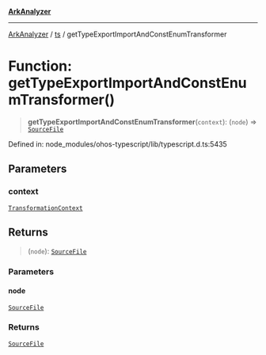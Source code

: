 [**ArkAnalyzer**](../../../../README.md)

***

[ArkAnalyzer](../../../../globals.md) / [ts](../README.md) / getTypeExportImportAndConstEnumTransformer

# Function: getTypeExportImportAndConstEnumTransformer()

> **getTypeExportImportAndConstEnumTransformer**(`context`): (`node`) => [`SourceFile`](../interfaces/SourceFile.md)

Defined in: node\_modules/ohos-typescript/lib/typescript.d.ts:5435

## Parameters

### context

[`TransformationContext`](../interfaces/TransformationContext.md)

## Returns

> (`node`): [`SourceFile`](../interfaces/SourceFile.md)

### Parameters

#### node

[`SourceFile`](../interfaces/SourceFile.md)

### Returns

[`SourceFile`](../interfaces/SourceFile.md)
